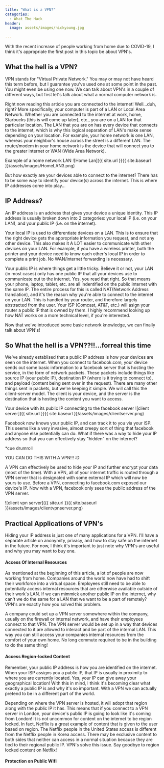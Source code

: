 ```yaml
---
title: "What is a VPN?"
categories:
  - What The Hack
header:
  image: assets/images/nickyoung.jpg
  
---
```


With the recent increase of people working from home due to COVID-19, I think it's appropriate the first post in this topic be about VPN's. 

## What the hell is a VPN?

VPN stands for "Virtual Private Network." You may or may not have heard this term before, but I guarantee you've used one at some point in the past. You might even be using one now. We can talk about VPN's in a couple of different ways, but first let's talk about what a normal computer network is.

Right now reading this article you are connected to the internet! Well...duh, right? More specifically, your computer is part of a LAN or Local Area Network. Whether you are connected to the internet at work, home, Starbucks (this is will come up later), etc., you are on a LAN for that particular location. The LAN that you are on has every device that connects to the internet, which is why this logical separation of LAN's make sense depending on your location. For example, your home network is one LAN, whereas your neighbor's house across the street is a different LAN. The router/modem in your home network is the device that will connect you to the greater internet or WAN (Wide Area Network). 

Example of a home network LAN
![Home Lan]({{ site.url }}{{ site.baseurl }}/assets/images/HomeLAN3.png)

But how exactly are your devices able to connect to the internet? There has to be some way to identify your device(s) across the internet. This is where IP addresses come into play...

## IP Address?

An IP address is an address that gives your device a unique identity. This IP address is usually broken down into 2 categories: your local IP (i.e. on your LAN), and your public IP (i.e. on the internet). 

Your local IP is used to differentiate devices on a LAN. This is to ensure that the right device gets the appropriate information you request, and not any other device. This also makes it A LOT easier to communicate with other devices on your LAN. For example, if you have a wireless printer, both the printer and your device need to know each other's local IP in order to complete a print job. No WAN/internet forwarding is necessary. 

Your public IP is where things get a little tricky. Believe it or not, your LAN (in most cases) only has one public IP that all your devices use to communicate out to the internet. Yes, you read that right. So that means your phone, laptop, tablet, etc. are all indentified on the public internet with the same IP. The entire process for this is called NAT(Network Address translation), and it's the reason why you're able to connect to the internet on your LAN. This is handled by your router, and therefore largely abstracted from the user. Your ISP (Comcast, AT&T, etc.) will asign your router a public IP that is owned by them. I highly recommend looking up how NAT works on a more technical level, if you're interested. 

Now that we've introduced some basic network knowledge, we can finally talk about VPN's! 

## So What the hell is a VPN??!!...forreal this time

We've already establised that a public IP address is how your devices are seen on the internet. When you connect to facebook.com, your device sends out some basic information to a facebook server that is hosting the service, in the form of network packets. These packets include things like source IP (your public IP), destination IP (where is it trying to connect to), and payload (content being sent over in the request). There are many other things sent in packets, but we're keeping it simple. We will call this the client-server model. The client is your device, and the server is the destination that is hosting the content you want to access.

Your device with its public IP connecting to the facebook server
![client server]({{ site.url }}{{ site.baseurl }}/assets/images/clientserver.png)

Facebook now knows your public IP, and can track it to you via your ISP. This seems like a very invasive, almost creepy sort of thing that facebook and anyone else potentially can do. What if there was a way to hide your IP address so that you can effectively stay "hidden" on the internet? 

*cue drumroll

YOU CAN DO THIS WITH A VPN!!! :D

A VPN can effectively be used to hide your IP and further encrypt your data (most of the time). With a VPN, all of your internet traffic is routed through a VPN server that is designated with some external IP which will now be yours to use. Before a VPN, connecting to facebook.com exposed our device's IP. Now with a VPN, facebook only sees the public address of the VPN server.

![client vpn server]({{ site.url }}{{ site.baseurl }}/assets/images/clientvpnserver.png)

## Practical Applications of VPN's

Hiding your IP address is just one of many applications for a VPN. I'll have a separate article on anonymity, privacy, and how to stay safe on the internet in the future. For now, I think it's important to just note why VPN's are useful and why you may want to buy one.

#### Access Of Internal Resources

As mentioned at the beginning of this article, a lot of people are now working from home. Companies around the world now have had to shift their workforce into a virtual space. Employees still need to be able to potentially access internal resources that are otherwise available outside of their work's LAN. If we can mimmick another public IP on the internet, why can't we do the same for a LAN that we want to be a part of remotely? VPN's are exactly how you solved this problem.

A company could set up a VPN server somewhere within the company, usually on the firewall or internal network, and have their employees connect to that VPN. The VPN server would be set up in a way that devices connected to it are allowed to interact and be part of the internal LAN. This way you can still access your companies internal resources from the comfort of your own home. No long commute required to be in the building to do the same thing! 

#### Access Region-locked Content

Remember, your public IP address is how you are identified on the internet. When your ISP assigns you a public IP, that IP is usually in proximity to where you are currently located. Yes, your IP can give away your geographical location! With this in mind, I think it's becoming clear what exactly a public IP is and why it's so important. With a VPN we can actually pretend to be in a different part of the world.

Depending on where the VPN server is hosted, it will adopt that region along with the public IP it has. This means that if you connect to a VPN server in London, your device's public IP is going to look like it's coming from London! It is not uncommon for content on the internet to be region locked. In fact, Netflix is a great example of content that is given to the user based on region. The Netflix people in the United States access is different from the Netflix people in Korea access. There may be exclusive content to both sides that neither can access in a normal situation because they are tied to their regional public IP. VPN's solve this issue. Say goodbye to region locked content on Netflix! 

#### Protection on Public Wifi








